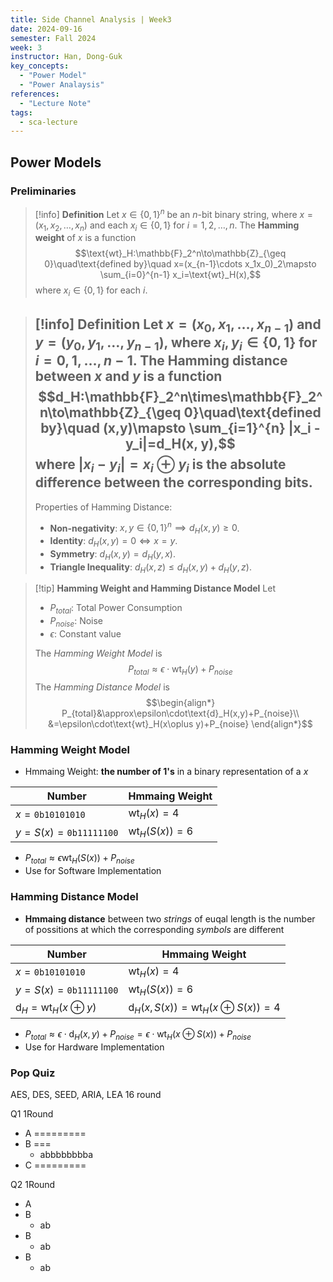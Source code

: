 ```yaml
---
title: Side Channel Analysis | Week3
date: 2024-09-16
semester: Fall 2024
week: 3
instructor: Han, Dong-Guk
key_concepts:
  - "Power Model"
  - "Power Analaysis"
references:
  - "Lecture Note"
tags:
  - sca-lecture
---
```


## Power Models

### Preliminaries

> [!info] **Definition**
> Let $x \in \{0, 1\}^n$ be an $n$-bit binary string, where $x = (x_1, x_2, \dots, x_n)$ and each $x_i \in \{0, 1\}$ for $i = 1, 2, \dots, n$. The **Hamming weight** of $x$ is a function $$\text{wt}_H:\mathbb{F}_2^n\to\mathbb{Z}_{\geq 0}\quad\text{defined by}\quad x=(x_{n-1}\cdots x_1x_0)_2\mapsto \sum_{i=0}^{n-1} x_i=\text{wt}_H(x),$$
> where $x_i \in \{0, 1\}$ for each $i$.

> [!info] **Definition**
> Let $x = (x_0, x_1, \dots, x_{n-1})$ and $y = (y_0, y_1, \dots, y_{n-1})$, where $x_i, y_i \in \{0, 1\}$ for $i = 0, 1, \dots, n-1$. The **Hamming distance** between $x$ and $y$ is a function $$d_H:\mathbb{F}_2^n\times\mathbb{F}_2^n\to\mathbb{Z}_{\geq 0}\quad\text{defined by}\quad (x,y)\mapsto \sum_{i=1}^{n} |x_i - y_i|=d_H(x, y),$$
> where $|x_i - y_i|=x_i\oplus y_i$ is the absolute difference between the corresponding bits.
> ---
> Properties of Hamming Distance:
> - **Non-negativity**: $x, y \in \{0, 1\}^n\implies d_H(x, y) \geq 0$.
> - **Identity**: $d_H(x, y) = 0\iff x = y$.
> - **Symmetry**: $d_H(x, y) = d_H(y, x)$.
> - **Triangle Inequality**: $d_H(x, z) \leq d_H(x, y) + d_H(y, z)$.


> [!tip] **Hamming Weight and Hamming Distance Model**
> Let
> - $P_{total}$: Total Power Consumption
> - $P_{noise}$: Noise
> - $\epsilon$: Constant value
> 
> The *Hamming Weight Model* is $$P_{total}\approx\epsilon\cdot\text{wt}_H(y)+P_{noise}$$
> The *Hamming Distance Model* is $$\begin{align*} P_{total}&\approx\epsilon\cdot\text{d}_H(x,y)+P_{noise}\\ &=\epsilon\cdot\text{wt}_H(x\oplus y)+P_{noise} \end{align*}$$

### Hamming Weight Model
- Hmmaing Weight: **the number of 1's** in a binary representation of a $x$

| Number                       | Hmmaing Weight        |
| ---------------------------- | --------------------- |
| $x=\texttt{0b10101010}$      | $\text{wt}_H(x)=4$    |
| $y=S(x)=\texttt{0b11111100}$ | $\text{wt}_H(S(x))=6$ |

- $P_{total}\approx\epsilon\text{wt}_H(S(x))+P_{noise}$
- Use for Software Implementation

### Hamming Distance Model
- **Hmmaing distance** between two *strings* of euqal length is the number of possitions at which the corresponding *symbols* are different

| Number                              | Hmmaing Weight                                   |
| ----------------------------------- | ------------------------------------------------ |
| $x=\texttt{0b10101010}$             | $\text{wt}_H(x)=4$                               |
| $y=S(x)=\texttt{0b11111100}$        | $\text{wt}_H(S(x))=6$                            |
| $\text{d}_H=\text{wt}_H(x\oplus y)$ | $\text{d}_H(x,S(x))=\text{wt}_H(x\oplus S(x))=4$ |

- $P_{total}\approx\epsilon\cdot\text{d}_H(x,y)+P_{noise}=\epsilon\cdot\text{wt}_H(x\oplus S(x))+P_{noise}$
- Use for Hardware Implementation

### Pop Quiz

AES, DES, SEED, ARIA, LEA
16 round

Q1
1Round
- A =========
- B ===
	- abbbbbbbba
- C =========

Q2
1Round
- A
- B
	- ab
- B
	- ab
- B
	- ab

 